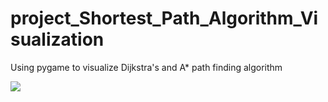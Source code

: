 # project_Shortest_Path_Algorithm_Visualization
Using pygame to visualize Dijkstra's and A* path finding algorithm

[![](http://img.youtube.com/vi/n52umGqP_Ec/0.jpg)](http://www.youtube.com/watch?v=n52umGqP_Ec "")
